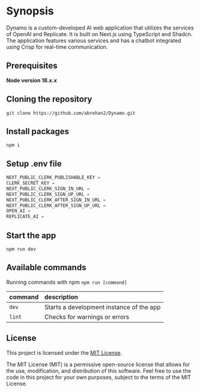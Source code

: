 # Synopsis

Dynamo is a custom-developed AI web application that utilizes the services of OpenAI and Replicate. It is built on Next.js using TypeScript and Shadcn. The application features various services and has a chatbot integrated using Crisp for real-time communication.

## Prerequisites

**Node version 18.x.x**

## Cloning the repository

```shell
git clone https://github.com/abrehan2/Dynamo.git
```

## Install packages

```shell
npm i
```

## Setup .env file

```js
NEXT_PUBLIC_CLERK_PUBLISHABLE_KEY =
CLERK_SECRET_KEY =
NEXT_PUBLIC_CLERK_SIGN_IN_URL =
NEXT_PUBLIC_CLERK_SIGN_UP_URL =
NEXT_PUBLIC_CLERK_AFTER_SIGN_IN_URL =
NEXT_PUBLIC_CLERK_AFTER_SIGN_UP_URL =
OPEN_AI =
REPLICATE_AI =
```

## Start the app

```shell
npm run dev
```

## Available commands

Running commands with npm `npm run [command]`

| command         | description                              |
| :-------------- | :--------------------------------------- |
| `dev`           | Starts a development instance of the app |
| `lint`          | Checks for warnings or errors            |


## License

This project is licensed under the [MIT License](LICENSE).

The MIT License (MIT) is a permissive open-source license that allows for the use, modification, and distribution of this software. Feel free to use the code in this project for your own purposes, subject to the terms of the MIT License.

